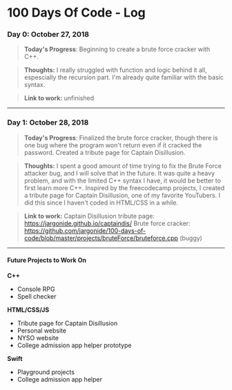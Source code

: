 # 100 Days Of Code - Log

### Day 0: October 27, 2018 

> **Today's Progress**: Beginning to create a brute force cracker with C++. 

> **Thoughts:** I really struggled with function and logic behind it all, espescially the recursion part. I'm already quite familiar with the basic syntax.

> **Link to work:** unfinished
___ 
### Day 1: October 28, 2018 

> **Today's Progress**: Finalized the brute force cracker, though there is one bug where the program won't return even if it cracked the password. Created a tribute page for Captain Disillusion.

> **Thoughts:** I spent a good amount of time trying to fix the Brute Force attacker bug, and I will solve that in the future. It was quite a heavy problem, and with the limited C++ syntax I have, it would be better to first learn more C++. Inspired by the freecodecamp projects, I created a tribute page for Captain Disillusion, one of my favorite YouTubers. I did this since I haven't coded in HTML/CSS in a while.

> **Link to work:** Captain Disillusion tribute page: https://jargonide.github.io/captaindis/ Brute force cracker: https://github.com/jargonide/100-days-of-code/blob/master/projects/bruteForce/bruteforce.cpp (buggy)
___ 

#### Future Projects to Work On

**C++**
- Console RPG
- Spell checker

**HTML/CSS/JS**
- Tribute page for Captain Disillusion
- Personal website
- NYSO website
- College admission app helper prototype

**Swift**
- Playground projects
- College admission app helper 
